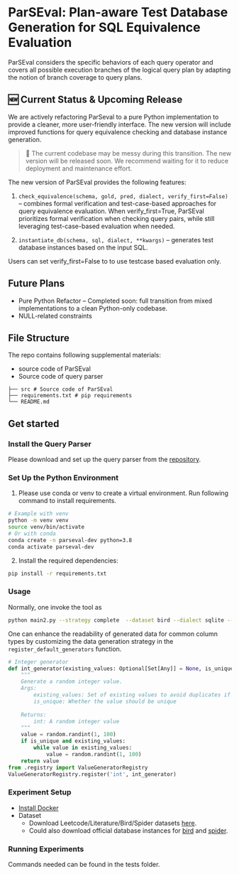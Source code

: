 # ParSEval: Plan-aware Test Database Generation for SQL Equivalence Evaluation

ParSEval considers the specific behaviors of each query operator and covers all possible execution branches of the logical query plan by adapting the notion of branch coverage to query plans.


## 🆕 Current Status & Upcoming Release

We are actively refactoring ParSeval to a pure Python implementation to provide a cleaner, more user-friendly interface. The new version will include improved functions for query equivalence checking and database instance generation.

> 📌 The current codebase may be messy during this transition. The new version will be released soon. We recommend waiting for it to reduce deployment and maintenance effort.


The new version of ParSEval provides the following features:
1.	`check_equivalence(schema, gold, pred, dialect, verify_first=False)` – combines formal verification and test-case-based approaches for query equivalence evaluation. When verify_first=True, ParSEval prioritizes formal verification when checking query pairs, while still leveraging test-case-based evaluation when needed.

2.	`instantiate_db(schema, sql, dialect, **kwargs)` – generates test database instances based on the input SQL.

Users can set verify_first=False to to use testcase based evaluation only.


## Future Plans
- Pure Python Refactor – Completed soon: full transition from mixed implementations to a clean Python-only codebase.
- NULL-related constraints


## File Structure

The repo contains following supplemental materials:
- source code of ParSEval
- Source code of query parser
```
├── src # Source code of ParSEval
├── requirements.txt # pip requirements
└── README.md
```

## Get started 
### Install the Query Parser
Please download and set up the query parser from the [repository](https://github.com/sfu-db/qParser).
### Set Up the Python Environment
1. Please use conda or venv to create a virtual environment. Run following command to install requirements.

```bash
# Example with venv
python -m venv venv
source venv/bin/activate
# Or with conda
conda create -n parseval-dev python=3.8
conda activate parseval-dev
```
2. Install the required dependencies:
```bash
pip install -r requirements.txt
```

### Usage

Normally, one invoke the tool as 
```bash
python main2.py --strategy complete  --dataset bird --dialect sqlite --start 0 --end 100
```

One can enhance the readability of generated data for common column types by customizing the data generation strategy in the `register_default_generators` function.

```python
# Integer generator
def int_generator(existing_values: Optional[Set[Any]] = None, is_unique: bool = False) -> int:
    """
    Generate a random integer value.        
    Args:
        existing_values: Set of existing values to avoid duplicates if is_unique is True
        is_unique: Whether the value should be unique
        
    Returns:
        int: A random integer value
    """
    value = random.randint(1, 100)
    if is_unique and existing_values:
        while value in existing_values:
            value = random.randint(1, 100)
    return value
from .registry import ValueGeneratorRegistry
ValueGeneratorRegistry.register('int', int_generator)
```

### Experiment Setup
- [Install Docker](https://docs.docker.com/engine/install/)
- Dataset
    - Download Leetcode/Literature/Bird/Spider datasets [here](https://drive.google.com/drive/folders/12y5tR2JeSf2cVpp_woHn6CiQ9YiY7J25?usp=drive_link).
    - Could also download official database instances for [bird](https://bird-bench.github.io/) and [spider](https://yale-lily.github.io/spider).

### Running Experiments
Commands needed can be found in the tests folder.





